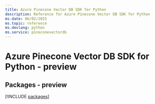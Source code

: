 ```yaml
---
title: Azure Pinecone Vector DB SDK for Python
description: Reference for Azure Pinecone Vector DB SDK for Python
ms.date: 06/02/2025
ms.topic: reference
ms.devlang: python
ms.service: pineconevectordb
---
```

# Azure Pinecone Vector DB SDK for Python - preview
## Packages - preview
[!INCLUDE [packages](pinecone-vector-db-index.md)]